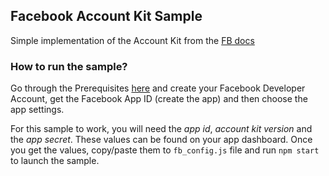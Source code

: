 ## Facebook Account Kit Sample
Simple implementation of the Account Kit from the [FB docs](https://developers.facebook.com/docs/accountkit/)

### How to run the sample? 
Go through the Prerequisites [here](https://developers.facebook.com/docs/accountkit/webjs#prerequisites) and create your Facebook Developer Account, get the Facebook App ID (create the app) and then choose the app settings. 

For this sample to work, you will need the *app id*, *account kit version* and the *app secret*. These values can be found on your app dashboard. Once you get the values, copy/paste them to ```fb_config.js``` file and run ```npm start``` to launch the sample.
